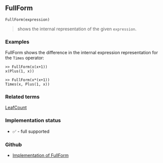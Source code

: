 ## FullForm

```
FullForm(expression) 
```

> shows the internal representation of the given `expression`.

### Examples

FullForm shows the difference in the internal expression representation for the `Times` operator:

```  
>> FullForm(x(x+1))
x(Plus(1, x))

>> FullForm(x*(x+1))
Times(x, Plus(1, x))
```

### Related terms 
[LeafCount](LeafCount.md) 

### Implementation status

* &#x2705; - full supported

### Github

* [Implementation of FullForm](https://github.com/axkr/symja_android_library/blob/master/symja_android_library/matheclipse-core/src/main/java/org/matheclipse/core/builtin/OutputFunctions.java#L229) 
